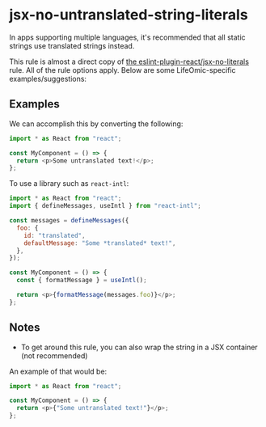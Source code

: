 # jsx-no-untranslated-string-literals

In apps supporting multiple languages, it's recommended that all static strings use translated strings instead.

This rule is almost a direct copy of [the eslint-plugin-react/jsx-no-literals](https://github.com/yannickcr/eslint-plugin-react/blob/master/docs/rules/jsx-no-literals.md) rule. All of the rule options apply. Below are some LifeOmic-specific examples/suggestions:

## Examples

We can accomplish this by converting the following:

```javascript
import * as React from "react";

const MyComponent = () => {
  return <p>Some untranslated text!</p>;
};
```

To use a library such as `react-intl`:

```javascript
import * as React from "react";
import { defineMessages, useIntl } from "react-intl";

const messages = defineMessages({
  foo: {
    id: "translated",
    defaultMessage: "Some *translated* text!",
  },
});

const MyComponent = () => {
  const { formatMessage } = useIntl();

  return <p>{formatMessage(messages.foo)}</p>;
};
```

## Notes

- To get around this rule, you can also wrap the string in a JSX container (not recommended)

An example of that would be:

```javascript
import * as React from "react";

const MyComponent = () => {
  return <p>{"Some untranslated text!"}</p>;
};
```
